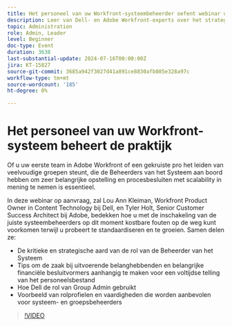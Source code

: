```yaml
---
title: Het personeel van uw Workfront-systeembeheerder oefent webinar uit
description: Leer van Dell- en Adobe Workfront-experts over het strategische belang van systeembeheerders in ons webinar op aanvraag. Ontdek tips voor het beveiligen van full-time headcount, het benutten van de rol van Group Admin en het definiëren van rolprofielen voor effectieve installatie en schaalbaarheid in Adobe Workfront.
topic: Administration
role: Admin, Leader
level: Beginner
doc-type: Event
duration: 3638
last-substantial-update: 2024-07-16T00:00:00Z
jira: KT-15827
source-git-commit: 3685a942f3027d41a891ce8830afb085e328a97c
workflow-type: tm+mt
source-wordcount: '185'
ht-degree: 0%

---
```



# Het personeel van uw Workfront-systeem beheert de praktijk

Of u uw eerste team in Adobe Workfront of een gekruiste pro het leiden van veelvoudige groepen steunt, die de Beheerders van het Systeem aan boord hebben om zeer belangrijke opstelling en procesbesluiten met scalability in mening te nemen is essentieel.

In deze webinar op aanvraag, zal Lou Ann Kleiman, Workfront Product Owner in Content Technology bij Dell, en Tyler Holt, Senior Customer Success Architect bij Adobe, bedekken hoe u met de inschakeling van de juiste systeembeheerders op dit moment kostbare fouten op de weg kunt voorkomen terwijl u probeert te standaardiseren en te groeien.  Samen delen ze:

* De kritieke en strategische aard van de rol van de Beheerder van het Systeem
* Tips om de zaak bij uitvoerende belanghebbenden en belangrijke financiële besluitvormers aanhangig te maken voor een voltijdse telling van het personeelsbestand
* Hoe Dell de rol van Group Admin gebruikt
* Voorbeeld van rolprofielen en vaardigheden die worden aanbevolen voor systeem- en groepsbeheerders

>[!VIDEO](https://video.tv.adobe.com/v/3431021/?learn=on)
